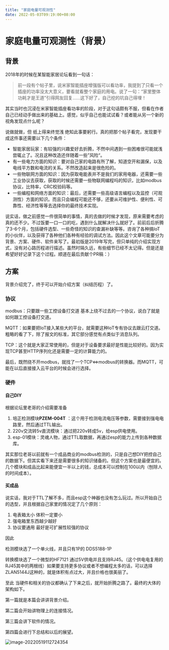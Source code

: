 ```yaml
---
title: "家庭电量可观测性"
date: 2022-05-03T09:19:00+08:00
---
```


# 家庭电量可观测性（背景）

## 背景

2018年的时候在某智能家居论坛看到一句话：

> 前一段有个帖子里，说米家智能插座增强版可以看功率，我提到了只看一个插座的功率没太大意义，要看就看整个家庭的用电。说了一句：“家里整体功耗才是王道”引得网友回复……这下好了，自己挖的坑自己得埋！

其实当时也沉浸在米家智能插座看功率的阶段，对于这句话颇有不服，但看在作者自己已经动手做出来的基础上。感觉，似乎自己也能试试看？或者能从另一个新的视角发现点什么呢？

说做就做，但 纸上得来终觉浅 绝知此事要躬行。真的把那个帖子看完，发现要干成这件事还需要以下几个条件：

- 智能家居玩家：有较强的兴趣爱好去折腾，不然中间遇到一些困难很可能就浅尝辄止了。况且这种改造还伴随着一些”风险“。
- 有一些电力方面的知识：要对自己家的电路有所了解，知道空开和漏保，以及电线平方数和电流的关系。不然改造起来是很危险的。
- 一些物联网方面的知识：因为获取电能表并不是我们的家用电器，还需要一些工业协议去获取，获取的时候还需要一些物联网编程吗的知识，比如modbus协议，比特率，CRC校验码等。
- 一些编程和网络方面的知识：最后，还需要一些高级语言编程以及监控（可观测性）方面的知识。而且只会编程可能还不够，还要从可维护性、便利性、可靠性、经济性等等去选择你的最终技术实现。

说实话，做之前感觉一件很简单的事情，真的去做的时候才发现，原来需要考虑的真的还不少。不过饭要一口一口的吃，遇到什么就解决什么就好了。前前后后折腾了3-6个月，包括硬件选型、一些奇怪的知识的查漏补缺等等。咨询了各种搞IoT的小伙伴，以及获得了各种他们各种有经验的调试方法。因此这个文章可能要分为背景、方案、硬件、软件来写了。最初版是2019年写完，但只单纯的介绍实现方式，没有对心路历程进行描述。虽然时隔久远，有些细节已经不太记得。但是还是希望好好记录下这个过程。顺道在最后贡献个PR稿：）

## 方案

背景介绍完了，终于可以开始介绍方案（纠结历程）了。

### 协议

modbus：只要跟一些工控设备打交道 基本上绕不过去的一个协议，说白了就是如何跟工控设备打交道。

MQTT：如果要把IoT接入某些大的平台，就需要这种IoT专有协议去跟云打交道。粗略的看了下，除了报文的标准，其它部分感觉有点类似于消息队列。

TCP：这个就是大家正常使用的，但是对于设备要求最好是性能比较好的。因为实现TCP甚至HTTP序列化还是需要一定的计算能力的。

最后，既然绕不开modbus，就找了一个TCP<=>modbus的转换器。而MQTT，可能在以后直接接入云平台的时候会进行选择。

### 硬件

#### 自己DIY

根据论坛里老哥的介绍需要准备

1. 培正检测模块**PZEM-004T** ：这个用于检测电流电压等参数，需要接到强电电路里，然后通过TTL输出。
2. 220v交流转5v直流模块：通过把220v转成5v，给esp供电使用。
3. esp-01模块：灵魂人物，通过TTL取数据，再通过esp的能力上传到各种数据库。

其实那位老哥以前就有一个成品商业的modbus检测的，只是自己想DIY把控自己的数据下。但其实看下来还是需要很多的知识储备的。但这个方案也是最便宜的。几个模块和成品比起来能便宜一半以上的钱，总成本可以控制在100以内（刨除人的时间成本）。

#### 买成品

说实话，我对于TTL了解不多，而且esp这个神器也没有怎么玩过。所以开始自己的选型，并且根据自己家里的情况定了几个原则：

1. 电表箱太小 体积一定要小 
2. 强电箱里东西越少越好
3. 协议要通用 最好是可扩展性较强的协议

因此 

检测模块选了一个单火线，并且只有1P的 DDS5188-1P

转换模块选了一个微型的HF7121 通过5V供电并且支持RJ45。（这个供电电复用的RJ45其中的两根线）如果要支持更多协议或者不想编程太多的话，可以选择ZLAN5144J这种的，就是体积有点过大，并且价格也很美丽了。

至此 当硬件和相关的协议都确认了下来之后，就开始折腾之路了。最终的大体的架构如下。

第一篇就是本篇会讲讲背景介绍。

第二篇会开始讲物理上的连接情况。

第三篇会讲下软件的情况。

第四篇会进行下总结和以后的展望。





![image-20220519112724354](http://pic.chenym.net/blog/image-20220519112724354.png)











